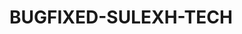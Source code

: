 # BUGFIXED-SULEXH-TECH
<a
  BUGFIXED SULEXH BOT IS VERY STRONG WHATSAPP BOT USE TO EMPOWER YOUR WHATDAPP>
